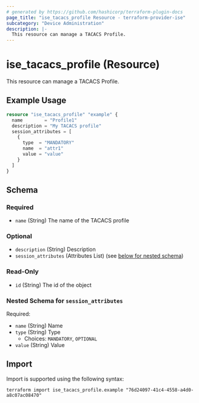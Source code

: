 ```yaml
---
# generated by https://github.com/hashicorp/terraform-plugin-docs
page_title: "ise_tacacs_profile Resource - terraform-provider-ise"
subcategory: "Device Administration"
description: |-
  This resource can manage a TACACS Profile.
---
```


# ise_tacacs_profile (Resource)

This resource can manage a TACACS Profile.

## Example Usage

```terraform
resource "ise_tacacs_profile" "example" {
  name        = "Profile1"
  description = "My TACACS profile"
  session_attributes = [
    {
      type  = "MANDATORY"
      name  = "attr1"
      value = "value"
    }
  ]
}
```

<!-- schema generated by tfplugindocs -->
## Schema

### Required

- `name` (String) The name of the TACACS profile

### Optional

- `description` (String) Description
- `session_attributes` (Attributes List) (see [below for nested schema](#nestedatt--session_attributes))

### Read-Only

- `id` (String) The id of the object

<a id="nestedatt--session_attributes"></a>
### Nested Schema for `session_attributes`

Required:

- `name` (String) Name
- `type` (String) Type
  - Choices: `MANDATORY`, `OPTIONAL`
- `value` (String) Value

## Import

Import is supported using the following syntax:

```shell
terraform import ise_tacacs_profile.example "76d24097-41c4-4558-a4d0-a8c07ac08470"
```
